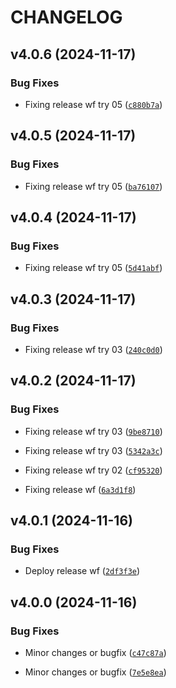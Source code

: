 # CHANGELOG


## v4.0.6 (2024-11-17)

### Bug Fixes

- Fixing release wf try 05
  ([`c880b7a`](https://github.com/yvlasov/mipt-demo/commit/c880b7a994ba667ffa4dcbfd730fb41fa9c7afb4))


## v4.0.5 (2024-11-17)

### Bug Fixes

- Fixing release wf try 05
  ([`ba76107`](https://github.com/yvlasov/mipt-demo/commit/ba761070a1a17875d57f1e97bccce4c17efe2189))


## v4.0.4 (2024-11-17)

### Bug Fixes

- Fixing release wf try 05
  ([`5d41abf`](https://github.com/yvlasov/mipt-demo/commit/5d41abfd14223dd36303fcb2e4aed1e227369450))


## v4.0.3 (2024-11-17)

### Bug Fixes

- Fixing release wf try 03
  ([`240c0d0`](https://github.com/yvlasov/mipt-demo/commit/240c0d032f5990bfbbdf65260313efa06dc6e0d6))


## v4.0.2 (2024-11-17)

### Bug Fixes

- Fixing release wf try 03
  ([`9be8710`](https://github.com/yvlasov/mipt-demo/commit/9be87104ea409d3ec1fce79e78650da259d72c3c))

- Fixing release wf try 03
  ([`5342a3c`](https://github.com/yvlasov/mipt-demo/commit/5342a3c850edcb27754dfb4ce2f75f0fb96b55bf))

- Fixing release wf try 02
  ([`cf95320`](https://github.com/yvlasov/mipt-demo/commit/cf95320c946147b93a8b128240b3f5376f17e694))

- Fixing release wf
  ([`6a3d1f8`](https://github.com/yvlasov/mipt-demo/commit/6a3d1f875d3f63486e206fa5cc286b6991691dce))


## v4.0.1 (2024-11-16)

### Bug Fixes

- Deploy release wf
  ([`2df3f3e`](https://github.com/yvlasov/mipt-demo/commit/2df3f3e1d7c95c600e3d89cdeda9f04fdee4f263))


## v4.0.0 (2024-11-16)

### Bug Fixes

- Minor changes or bugfix
  ([`c47c87a`](https://github.com/yvlasov/mipt-demo/commit/c47c87aa12a023032246d365c362aa5fad84a2b3))

- Minor changes or bugfix
  ([`7e5e8ea`](https://github.com/yvlasov/mipt-demo/commit/7e5e8ea76be4555785a4c0cb7fb0f149db9d8bdf))
